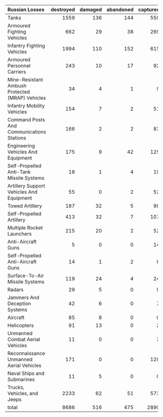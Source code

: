 | Russian Losses                                   |   destroyed |   damaged |   abandoned |   captured |   total |
|:-------------------------------------------------|------------:|----------:|------------:|-----------:|--------:|
| Tanks                                            |        1559 |       136 |         144 |        550 |    2389 |
| Armoured Fighting Vehicles                       |         662 |        29 |          38 |        269 |     998 |
| Infantry Fighting Vehicles                       |        1994 |       110 |         152 |        615 |    2871 |
| Armoured Personnel Carriers                      |         243 |        10 |          17 |         92 |     362 |
| Mine-Resistant Ambush Protected  (MRAP) Vehicles |          34 |         4 |           1 |          9 |      48 |
| Infantry Mobility Vehicles                       |         154 |         7 |           2 |         51 |     214 |
| Command Posts And Communications Stations        |         166 |         2 |           2 |         83 |     253 |
| Engineering Vehicles And Equipment               |         175 |         9 |          42 |        125 |     351 |
| Self-Propelled Anti-Tank Missile Systems         |          18 |         1 |           4 |         19 |      42 |
| Artillery Support Vehicles And Equipment         |          55 |         0 |           2 |         52 |     109 |
| Towed Artillery                                  |         187 |        32 |           5 |         98 |     322 |
| Self-Propelled Artillery                         |         413 |        32 |           7 |        107 |     559 |
| Multiple Rocket Launchers                        |         215 |        20 |           2 |         52 |     289 |
| Anti-Aircraft Guns                               |           5 |         0 |           0 |         14 |      19 |
| Self-Propelled Anti-Aircraft Guns                |          14 |         1 |           2 |          8 |      25 |
| Surface-To-Air Missile Systems                   |         119 |        24 |           4 |         24 |     171 |
| Radars                                           |          29 |         5 |           0 |          9 |      43 |
| Jammers And Deception Systems                    |          42 |         6 |           0 |          7 |      55 |
| Aircraft                                         |          85 |         8 |           0 |          0 |      93 |
| Helicopters                                      |          91 |        13 |           0 |          2 |     106 |
| Unmanned Combat Aerial Vehicles                  |          11 |         0 |           0 |          3 |      14 |
| Reconnaissance Unmanned Aerial Vehicles          |         171 |         0 |           0 |        128 |     299 |
| Naval Ships and Submarines                       |          11 |         5 |           0 |          0 |      16 |
| Trucks, Vehicles, and Jeeps                      |        2233 |        62 |          51 |        573 |    2919 |
| total                                            |        8686 |       516 |         475 |       2890 |   12567 |